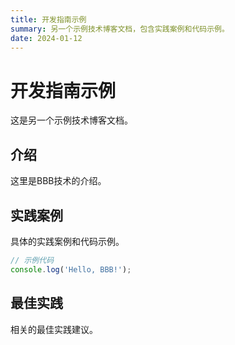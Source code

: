 ```yaml
---
title: 开发指南示例
summary: 另一个示例技术博客文档，包含实践案例和代码示例。
date: 2024-01-12
---
```


# 开发指南示例

这是另一个示例技术博客文档。

## 介绍

这里是BBB技术的介绍。

## 实践案例

具体的实践案例和代码示例。

```javascript
// 示例代码
console.log('Hello, BBB!');
```

## 最佳实践

相关的最佳实践建议。